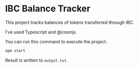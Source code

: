 # IBC Balance Tracker

This project tracks balances of tokens transferred through IBC.

I've used Typescript and @cosmjs.

You can run this command to execute the project.

```sh
npm start
```

Result is written to `output.txt`.
